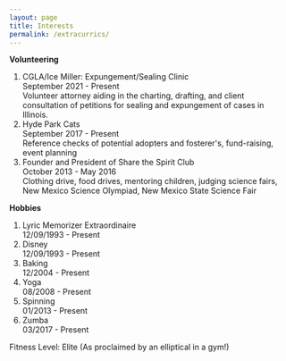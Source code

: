 ```yaml
---
layout: page
title: Interests
permalink: /extracurrics/
---
```

  
**Volunteering**  
1. CGLA/Ice Miller: Expungement/Sealing Clinic   
September 2021 - Present   
Volunteer attorney aiding in the charting, drafting, and client consultation of petitions for sealing and expungement of cases in Illinois.   
2. Hyde Park Cats   
September 2017 - Present   
Reference checks of potential adopters and fosterer's, fund-raising,
event planning
3. Founder and President of Share the Spirit Club  
October 2013 - May 2016   
Clothing drive, food drives, mentoring children, judging science fairs,
New Mexico Science Olympiad, New Mexico State Science Fair  

**Hobbies**  
1. Lyric Memorizer Extraordinaire  
12/09/1993 - Present  
2. Disney           
12/09/1993 - Present
3. Baking  
12/2004 - Present    
4. Yoga  
08/2008 - Present     
5. Spinning  
01/2013 - Present  
6. Zumba   
03/2017 - Present

Fitness Level: Elite (As proclaimed by an elliptical in a gym!)
 


